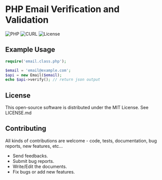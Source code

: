 # PHP Email Verification and Validation

![PHP](https://img.shields.io/badge/php-%3E%3D5.3-8892bf.svg)
![CURL](https://img.shields.io/badge/cURL-required-green.svg)
![License](https://poser.pugx.org/eleirbag89/telegrambotphp/license)

Example Usage
---------

```php
require('email.class.php');

$email = 'email@example.com';
$api = new Email($email);
echo $api->verify(); // return json output
```
License
------------

This open-source software is distributed under the MIT License. See LICENSE.md

Contributing
------------

All kinds of contributions are welcome - code, tests, documentation, bug reports, new features, etc...

* Send feedbacks.
* Submit bug reports.
* Write/Edit the documents.
* Fix bugs or add new features.
